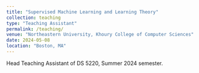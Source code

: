 ```yaml
---
title: "Supervised Machine Learning and Learning Theory"
collection: teaching
type: "Teaching Assistant"
permalink: /teaching/
venue: "Northeastern University, Khoury College of Computer Sciences"
date: 2024-05-08
location: "Boston, MA"
---
```


Head Teaching Assistant of DS 5220, Summer 2024 semester.
